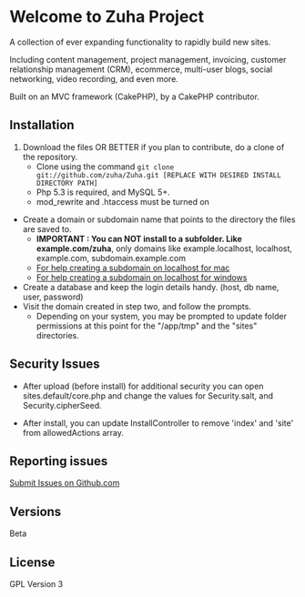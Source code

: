 # Welcome to Zuha Project
A collection of ever expanding functionality to rapidly build new sites.

Including content management, project management, invoicing, customer relationship management (CRM), ecommerce, multi-user blogs, social networking, video recording, and even more.

Built on an MVC framework (CakePHP), by a CakePHP contributor.


## Installation

1. Download the files OR BETTER if you plan to contribute, do a clone of the repository.
    * Clone using the command `git clone git://github.com/zuha/Zuha.git [REPLACE WITH DESIRED INSTALL DIRECTORY PATH]`
    * Php 5.3 is required, and MySQL 5+. 
    * mod_rewrite and .htaccess must be turned on
+ Create a domain or subdomain name that points to the directory the files are saved to. 
    * **IMPORTANT : You can NOT install to a subfolder.  Like example.com/zuha**, only domains like example.localhost, localhost, example.com, subdomain.example.com
    * [For help creating a subdomain on localhost for mac](http://decoding.wordpress.com/2009/04/06/how-to-edit-the-hosts-file-in-mac-os-x-leopard/)
    * [For help creating a subdomain on localhost for windows](http://digitalpbk.blogspot.com/2007/01/making-subdomains-on-localhost.html)
+ Create a database and keep the login details handy. (host, db name, user, password)
+ Visit the domain created in step two, and follow the prompts. 
    * Depending on your system, you may be prompted to update folder permissions at this point for the "/app/tmp" and the "sites" directories.

## Security Issues

* After upload (before install) for additional security you can open sites.default/core.php and change the values for Security.salt, and Security.cipherSeed.
 
* After install, you can update InstallController to remove 'index' and 'site' from allowedActions array.

## Reporting issues

[Submit Issues on Github.com](https://github.com/zuha/zuha/issues) 

## Versions

Beta

## License

GPL Version 3